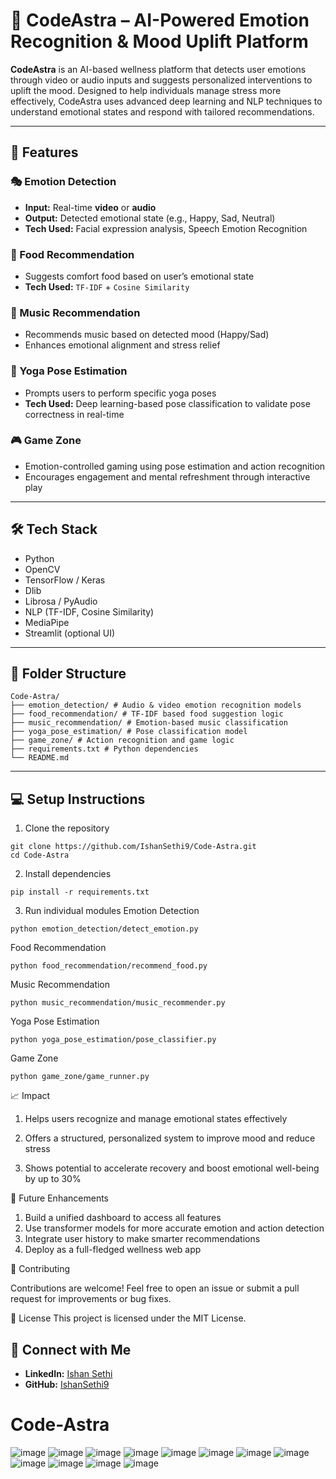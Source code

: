 # 🎯 CodeAstra – AI-Powered Emotion Recognition & Mood Uplift Platform

**CodeAstra** is an AI-based wellness platform that detects user emotions through video or audio inputs and suggests personalized interventions to uplift the mood. Designed to help individuals manage stress more effectively, CodeAstra uses advanced deep learning and NLP techniques to understand emotional states and respond with tailored recommendations.

---

## 🚀 Features

### 🎭 Emotion Detection
- **Input:** Real-time **video** or **audio**
- **Output:** Detected emotional state (e.g., Happy, Sad, Neutral)
- **Tech Used:** Facial expression analysis, Speech Emotion Recognition

### 🍱 Food Recommendation
- Suggests comfort food based on user’s emotional state
- **Tech Used:** `TF-IDF` + `Cosine Similarity`

### 🎵 Music Recommendation
- Recommends music based on detected mood (Happy/Sad)
- Enhances emotional alignment and stress relief

### 🧘 Yoga Pose Estimation
- Prompts users to perform specific yoga poses
- **Tech Used:** Deep learning-based pose classification to validate pose correctness in real-time

### 🎮 Game Zone
- Emotion-controlled gaming using pose estimation and action recognition
- Encourages engagement and mental refreshment through interactive play

---

## 🛠️ Tech Stack

- Python  
- OpenCV  
- TensorFlow / Keras  
- Dlib  
- Librosa / PyAudio  
- NLP (TF-IDF, Cosine Similarity)  
- MediaPipe  
- Streamlit (optional UI)

---

## 📁 Folder Structure
```
Code-Astra/
├── emotion_detection/ # Audio & video emotion recognition models
├── food_recommendation/ # TF-IDF based food suggestion logic
├── music_recommendation/ # Emotion-based music classification
├── yoga_pose_estimation/ # Pose classification model
├── game_zone/ # Action recognition and game logic
├── requirements.txt # Python dependencies
└── README.md
```

---

## 💻 Setup Instructions

1. Clone the repository
```
git clone https://github.com/IshanSethi9/Code-Astra.git
cd Code-Astra
```
2. Install dependencies
```
pip install -r requirements.txt 
```
3. Run individual modules
Emotion Detection
```
python emotion_detection/detect_emotion.py
```
Food Recommendation
```
python food_recommendation/recommend_food.py
```
Music Recommendation
```
python music_recommendation/music_recommender.py
```
Yoga Pose Estimation
```
python yoga_pose_estimation/pose_classifier.py
```
Game Zone
```
python game_zone/game_runner.py
```

📈 Impact
1. Helps users recognize and manage emotional states effectively

2. Offers a structured, personalized system to improve mood and reduce stress

3. Shows potential to accelerate recovery and boost emotional well-being by up to 30%

🎯 Future Enhancements
1. Build a unified dashboard to access all features
2. Use transformer models for more accurate emotion and action detection
3. Integrate user history to make smarter recommendations
4. Deploy as a full-fledged wellness web app

🤝 Contributing

Contributions are welcome! Feel free to open an issue or submit a pull request for improvements or bug fixes.

📄 License
This project is licensed under the MIT License.

## 🔗 Connect with Me

- **LinkedIn:** [Ishan Sethi](https://www.linkedin.com/in/ishansethi09/)
- **GitHub:** [IshanSethi9](https://github.com/IshanSethi9)

# Code-Astra
![image](https://user-images.githubusercontent.com/52794886/196086877-cc6d1ebb-7ec3-4d04-96ca-5a60447debef.png)
![image](https://user-images.githubusercontent.com/52794886/196086894-a4c24c69-f491-43f3-9bae-03e3048ccb66.png)
![image](https://user-images.githubusercontent.com/52794886/196086918-8ac16091-42ef-4b28-861b-561e3c5a2457.png)
![image](https://user-images.githubusercontent.com/52794886/196086933-4d20a1fd-a4ed-403a-9714-695bcb983e88.png)
![image](https://user-images.githubusercontent.com/52794886/196086942-36626051-cdea-4e6e-9088-c38f5e6ae64b.png)
![image](https://user-images.githubusercontent.com/52794886/196086954-68328754-ff05-41d3-b490-d1e32f676a6e.png)
![image](https://user-images.githubusercontent.com/52794886/196086968-04ed2a97-8147-467d-a4b5-96f17464f2d4.png)
![image](https://user-images.githubusercontent.com/52794886/196086982-1aba92b6-d286-4267-8c9d-2d920a08c48c.png)
![image](https://user-images.githubusercontent.com/52794886/196087017-ecf2b842-307b-42eb-b6f7-fe7644b07b58.png)
![image](https://user-images.githubusercontent.com/52794886/196087047-a128f2fd-d406-4455-a9e0-c8b84d45bd00.png)
![image](https://user-images.githubusercontent.com/52794886/196087065-125fc9aa-6ec2-4648-b3f1-6d4f9e9019d8.png)
![image](https://user-images.githubusercontent.com/52794886/196087079-e267c2cb-050a-43f9-9ec4-2bdd7758636b.png)
